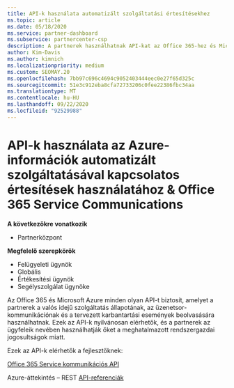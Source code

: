 ```yaml
---
title: API-k használata automatizált szolgáltatási értesítésekhez
ms.topic: article
ms.date: 05/18/2020
ms.service: partner-dashboard
ms.subservice: partnercenter-csp
description: A partnerek használhatnak API-kat az Office 365-hez és Microsoft Azure partnerekhez a valós idejű szolgáltatás állapota, az üzenetsor-kommunikáció és a tervezett karbantartási események esetében.
author: Kim-Davis
ms.author: kimnich
ms.localizationpriority: medium
ms.custom: SEOMAY.20
ms.openlocfilehash: 7bb97c696c4694c9052403444eec0e27f65d325c
ms.sourcegitcommit: 51e3c912eba8cfa72733206c0fee22386fbc34aa
ms.translationtype: MT
ms.contentlocale: hu-HU
ms.lasthandoff: 09/22/2020
ms.locfileid: "92529988"
---
```

# <a name="use-apis-for-automated-service-notifications-for-azure-insights--office-365-service-communications"></a>API-k használata az Azure-információk automatizált szolgáltatásával kapcsolatos értesítések használatához & Office 365 Service Communications

**A következőkre vonatkozik**

-  Partnerközpont

**Megfelelő szerepkörök**

- Felügyeleti ügynök
- Globális 
- Értékesítési ügynök
- Segélyszolgálat ügynöke

Az Office 365 és Microsoft Azure minden olyan API-t biztosít, amelyet a partnerek a valós idejű szolgáltatás állapotának, az üzenetsor-kommunikációnak és a tervezett karbantartási események beolvasására használhatnak. Ezek az API-k nyilvánosan elérhetők, és a partnerek az ügyfeleik nevében használhatják őket a meghatalmazott rendszergazdai jogosultságok miatt.

Ezek az API-k elérhetők a fejlesztőknek:

[Office 365 Service kommunikációs API](/office/office-365-management-api/office-365-service-communications-api-reference)


Azure-áttekintés – REST [API-referenciák](/rest/api/monitor/)

 

 
